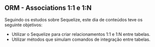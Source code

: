 ## ORM - Associations 1:1 e 1:N

Seguindo os estudos sobre Sequelize, este dia de conteúdos teve os seguinte objetivos:

- Utilizar o Sequelize para criar relacionamentos 1:1 e 1:N entre tabelas.
- Utilizar métodos que simulam comandos de integração entre tabelas.
